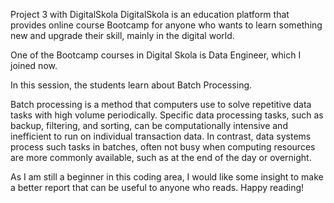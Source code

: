 Project 3 with DigitalSkola
DigitalSkola is an education platform that provides online course Bootcamp for anyone who wants to learn something new and upgrade their skill, mainly in the digital world.

One of the Bootcamp courses in Digital Skola is Data Engineer, which I joined now.

In this session, the students learn about Batch Processing. 


Batch processing is a method that computers use to solve repetitive data tasks with high volume periodically. Specific data processing tasks, such as backup, filtering, and sorting, can be computationally intensive and inefficient to run on individual transaction data. In contrast, data systems process such tasks in batches, often not busy when computing resources are more commonly available, such as at the end of the day or overnight.

As I am still a beginner in this coding area, I would like some insight to make a better report that can be useful to anyone who reads. Happy reading!
